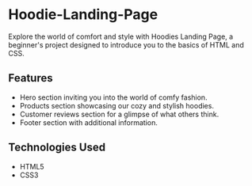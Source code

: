 # Hoodie-Landing-Page
Explore the world of comfort and style with Hoodies Landing Page, a beginner's project designed to introduce you to the basics of HTML and CSS.

## Features
- Hero section inviting you into the world of comfy fashion.
- Products section showcasing our cozy and stylish hoodies.
- Customer reviews section for a glimpse of what others think.
- Footer section with additional information.

## Technologies Used
- HTML5
- CSS3
